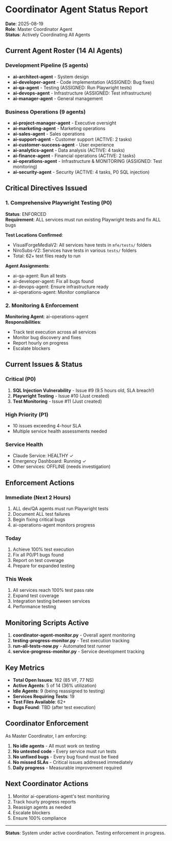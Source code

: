 # Coordinator Agent Status Report

**Date**: 2025-08-19  
**Role**: Master Coordinator Agent  
**Status**: Actively Coordinating All Agents

## Current Agent Roster (14 AI Agents)

### Development Pipeline (5 agents)
- **ai-architect-agent** - System design
- **ai-developer-agent** - Code implementation (ASSIGNED: Bug fixes)
- **ai-qa-agent** - Testing (ASSIGNED: Run Playwright tests)
- **ai-devops-agent** - Infrastructure (ASSIGNED: Test infrastructure)
- **ai-manager-agent** - General management

### Business Operations (9 agents)
- **ai-project-manager-agent** - Executive oversight
- **ai-marketing-agent** - Marketing operations
- **ai-sales-agent** - Sales operations
- **ai-support-agent** - Customer support (ACTIVE: 2 tasks)
- **ai-customer-success-agent** - User experience
- **ai-analytics-agent** - Data analysis (ACTIVE: 4 tasks)
- **ai-finance-agent** - Financial operations (ACTIVE: 2 tasks)
- **ai-operations-agent** - Infrastructure & MONITORING (ASSIGNED: Test monitoring)
- **ai-security-agent** - Security (ACTIVE: 4 tasks, P0 SQL injection)

## Critical Directives Issued

### 1. Comprehensive Playwright Testing (P0)
**Status**: ENFORCED  
**Requirement**: ALL services must run existing Playwright tests and fix ALL bugs

**Test Locations Confirmed**:
- VisualForgeMediaV2: All services have tests in `mfe/tests/` folders
- NiroSubs-V2: Services have tests in various `tests/` folders
- Total: 62+ test files ready to run

**Agent Assignments**:
- ai-qa-agent: Run all tests
- ai-developer-agent: Fix all bugs found
- ai-devops-agent: Ensure infrastructure ready
- ai-operations-agent: Monitor compliance

### 2. Monitoring & Enforcement
**Monitoring Agent**: ai-operations-agent  
**Responsibilities**:
- Track test execution across all services
- Monitor bug discovery and fixes
- Report hourly on progress
- Escalate blockers

## Current Issues & Status

### Critical (P0)
1. **SQL Injection Vulnerability** - Issue #9 (9.5 hours old, SLA breach!)
2. **Playwright Testing** - Issue #10 (Just created)
3. **Test Monitoring** - Issue #11 (Just created)

### High Priority (P1)
- 10 issues exceeding 4-hour SLA
- Multiple service health assessments needed

### Service Health
- Claude Service: HEALTHY ✓
- Emergency Dashboard: Running ✓
- Other services: OFFLINE (needs investigation)

## Enforcement Actions

### Immediate (Next 2 Hours)
1. ALL dev/QA agents must run Playwright tests
2. Document ALL test failures
3. Begin fixing critical bugs
4. ai-operations-agent monitors progress

### Today
1. Achieve 100% test execution
2. Fix all P0/P1 bugs found
3. Report on test coverage
4. Prepare for expanded testing

### This Week
1. All services reach 100% test pass rate
2. Expand test coverage
3. Integration testing between services
4. Performance testing

## Monitoring Scripts Active

1. **coordinator-agent-monitor.py** - Overall agent monitoring
2. **testing-progress-monitor.py** - Test execution tracking
3. **run-all-tests-now.py** - Automated test runner
4. **service-progress-monitor.py** - Service development tracking

## Key Metrics

- **Total Open Issues**: 162 (85 VF, 77 NS)
- **Active Agents**: 5 of 14 (36% utilization)
- **Idle Agents**: 9 (being reassigned to testing)
- **Services Requiring Tests**: 19
- **Test Files Available**: 62+
- **Bugs Found**: TBD (after test execution)

## Coordinator Enforcement

As Master Coordinator, I am enforcing:
1. **No idle agents** - All must work on testing
2. **No untested code** - Every service must run tests
3. **No unfixed bugs** - Every bug found must be fixed
4. **No missed SLAs** - Critical issues addressed immediately
5. **Daily progress** - Measurable improvement required

## Next Coordinator Actions

1. Monitor ai-operations-agent's test monitoring
2. Track hourly progress reports
3. Reassign agents as needed
4. Escalate blockers
5. Ensure 100% compliance

---
**Status**: System under active coordination. Testing enforcement in progress.